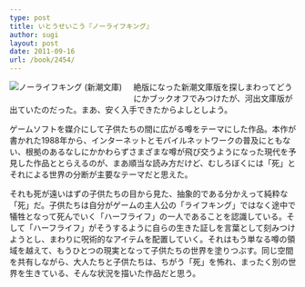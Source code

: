 ```yaml
---
type: post
title: いとうせいこう『ノーライフキング』
author: sugi
layout: post
date: 2011-09-16
url: /book/2454/
---
```

<a href="http://www.amazon.co.jp/exec/obidos/ASIN/4101250111/chezsugi-22/ref=nosim/" onclick="_gaq.push(['_trackEvent', 'outbound-article', 'http://www.amazon.co.jp/exec/obidos/ASIN/4101250111/chezsugi-22/ref=nosim/', '']);" name="amazletlink" target="_blank"><img src="http://i1.wp.com/images-jp.amazon.com/images/G/09/icons/books/comingsoon_books.gif?w=660" alt="ノーライフキング (新潮文庫)" class="alignleft" style="float: left; margin: 0 20px 20px 0;" data-recalc-dims="1" /></a>

絶版になった新潮文庫版を探しまわってどうにかブックオフでみつけたが、河出文庫版が出ていたのだった。まあ、安く入手できたからよしとしよう。

ゲームソフトを媒介にして子供たちの間に広がる噂をテーマにした作品。本作が書かれた1988年から、インターネットとモバイルネットワークの普及にともない、根拠のあるなしにかかわらずさまざまな噂が飛び交うようになった現代を予見した作品ととらえるのが、まあ順当な読み方だけど、むしろぼくには「死」とそれによる世界の分断が主要なテーマだと思えた。

それも死が遠いはずの子供たちの目から見た、抽象的である分かえって純粋な「死」だ。子供たちは自分がゲームの主人公の「ライフキング」ではなく途中で犠牲となって死んでいく「ハーフライフ」の一人であることを認識している。そして「ハーフライフ」がそうするように自らの生きた証しを言葉として刻みつけようとし、まわりに呪術的なアイテムを配置していく。それはもう単なる噂の領域を越えて、もうひとつの現実となって子供たちの世界を塗りつぶす。同じ空間を共有しながら、大人たちと子供たちは、ちがう「死」を怖れ、まったく別の世界を生きている、そんな状況を描いた作品だと思う。


